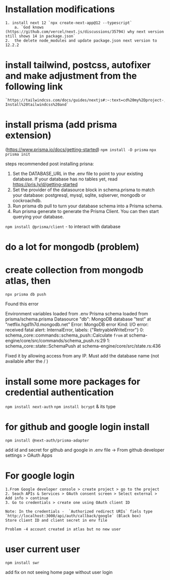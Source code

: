# Installation modifications

    1. install next 12 `npx create-next-app@12 --typescript`
        a. `God knows (https://github.com/vercel/next.js/discussions/35794) why next version still shows 14 in package.json`
    2.  the delete node_modules and update package.json next version to 12.2.2

# install tailwind, postcss, autofixer and make adjustment from the following link

    `https://tailwindcss.com/docs/guides/nextjs#:~:text=cd%20my%2Dproject-,Install%20Tailwind%20CSS,-Install%20tailwindcss%20and`

# install prisma (add prisma extension)

(https://www.prisma.io/docs/getting-started)
`npm install -D prisma`
`npx prisma init`

steps recommended post installing prisna:

1. Set the DATABASE_URL in the .env file to point to your existing database. If your database has no tables yet, read https://pris.ly/d/getting-started
2. Set the provider of the datasource block in schema.prisma to match your database: postgresql, mysql, sqlite, sqlserver, mongodb or cockroachdb.
3. Run prisma db pull to turn your database schema into a Prisma schema.
4. Run prisma generate to generate the Prisma Client. You can then start querying your database.

`npm install @prisma/client` - to interact with database

# do a lot for mongodb (problem)

# create collection from mongodb atlas, then

`npx prisma db push`

Found this error

Environment variables loaded from .env
Prisma schema loaded from prisma/schema.prisma
Datasource "db": MongoDB database "test" at "netflix.hgd1h7d.mongodb.net"
Error: MongoDB error
Kind: I/O error: received fatal alert: InternalError, labels: {"RetryableWriteError"}
0: schema_core::commands::schema_push::Calculate `from`
at schema-engine/core/src/commands/schema_push.rs:29
1: schema_core::state::SchemaPush
at schema-engine/core/src/state.rs:436

Fixed it by allowing access from any IP.
Must add the database name (not available after the / )

# install some more packages for credential authentication

`npm install next-auth`
`npm install bcrypt` & its type

# for github and google login install

`npm install @next-auth/prisma-adapter`

add id and secret for github and google in .env file
-> From github developer settings > OAuth Apps

# For google login

    1.From Google developer console > create project > go to the project
    2. Seach APIs & Services > OAuth consent screen > Select external > Add info > continue
    3. Go to credentials > create one using OAuth client ID

    Note: In the credentials -  `Authorized redirect URIs` fiels type `http://localhost:3000/api/auth/callback/google` (Black box)
    Store client ID and client secret in env file

`Problem -4 account created in atlas but no new user`

# user current user

`npm install swr`

add fix on not seeing home page without user login
